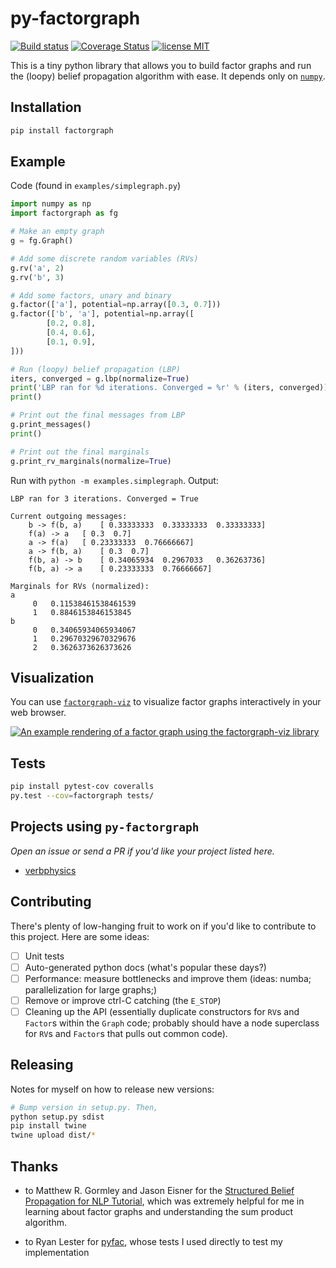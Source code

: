 # py-factorgraph

[![Build status](https://github.com/mbforbes/py-factorgraph/actions/workflows/test.yml/badge.svg)](https://github.com/mbforbes/py-factorgraph/actions)
[![Coverage Status](https://coveralls.io/repos/github/mbforbes/py-factorgraph/badge.svg?branch=master)](https://coveralls.io/github/mbforbes/py-factorgraph?branch=master)
[![license MIT](https://img.shields.io/badge/license-MIT-blue.svg)](https://github.com/mbforbes/py-factorgraph/blob/master/LICENSE.txt)

This is a tiny python library that allows you to build factor graphs and run
the (loopy) belief propagation algorithm with ease. It depends only on
[`numpy`](http://www.numpy.org/).

## Installation

```bash
pip install factorgraph
```

## Example

Code (found in `examples/simplegraph.py`)

```python
import numpy as np
import factorgraph as fg

# Make an empty graph
g = fg.Graph()

# Add some discrete random variables (RVs)
g.rv('a', 2)
g.rv('b', 3)

# Add some factors, unary and binary
g.factor(['a'], potential=np.array([0.3, 0.7]))
g.factor(['b', 'a'], potential=np.array([
        [0.2, 0.8],
        [0.4, 0.6],
        [0.1, 0.9],
]))

# Run (loopy) belief propagation (LBP)
iters, converged = g.lbp(normalize=True)
print('LBP ran for %d iterations. Converged = %r' % (iters, converged))
print()

# Print out the final messages from LBP
g.print_messages()
print()

# Print out the final marginals
g.print_rv_marginals(normalize=True)
```

Run with `python -m examples.simplegraph`. Output:

```
LBP ran for 3 iterations. Converged = True

Current outgoing messages:
	b -> f(b, a) 	[ 0.33333333  0.33333333  0.33333333]
	f(a) -> a 	[ 0.3  0.7]
	a -> f(a) 	[ 0.23333333  0.76666667]
	a -> f(b, a) 	[ 0.3  0.7]
	f(b, a) -> b 	[ 0.34065934  0.2967033   0.36263736]
	f(b, a) -> a 	[ 0.23333333  0.76666667]

Marginals for RVs (normalized):
a
	 0 	 0.11538461538461539
	 1 	 0.8846153846153845
b
	 0 	 0.34065934065934067
	 1 	 0.29670329670329676
	 2 	 0.3626373626373626
```

## Visualization

You can use [`factorgraph-viz`](https://github.com/mbforbes/factorgraph-viz) to
visualize factor graphs interactively in your web browser.

[![An example rendering of a factor graph using the factorgraph-viz library](factorgraph-viz.png)](https://github.com/mbforbes/factorgraph-viz)

## Tests

```bash
pip install pytest-cov coveralls
py.test --cov=factorgraph tests/
```

## Projects using `py-factorgraph`

_Open an issue or send a PR if you'd like your project listed here._

- [verbphysics](https://github.com/uwnlp/verbphysics)

## Contributing

There's plenty of low-hanging fruit to work on if you'd like to contribute to
this project. Here are some ideas:

- [ ] Unit tests
- [ ] Auto-generated python docs (what's popular these days?)
- [ ] Performance: measure bottlenecks and improve them (ideas: numba;
  parallelization for large graphs;)
- [ ] Remove or improve ctrl-C catching (the `E_STOP`)
- [ ] Cleaning up the API (essentially duplicate constructors for `RV`s and
  `Factor`s within the `Graph` code; probably should have a node superclass for
  `RV`s and `Factor`s that pulls out common code).

## Releasing

Notes for myself on how to release new versions:

```bash
# Bump version in setup.py. Then,
python setup.py sdist
pip install twine
twine upload dist/*
```

## Thanks

- to Matthew R. Gormley and Jason Eisner for the [Structured Belief Propagation
  for NLP Tutorial](https://www.cs.cmu.edu/~mgormley/bp-tutorial/), which was
  extremely helpful for me in learning about factor graphs and understanding
  the sum product algorithm.

- to Ryan Lester for [pyfac](https://github.com/rdlester/pyfac), whose tests I
  used directly to test my implementation
